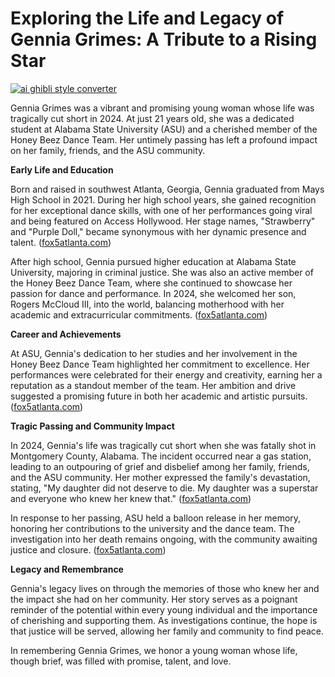 # Exploring the Life and Legacy of Gennia Grimes: A Tribute to a Rising Star

[![ai ghibli style converter](https://i.imgur.com/dwt8Y5G.gif)](https://witbeam.net/slzx)

Gennia Grimes was a vibrant and promising young woman whose life was tragically cut short in 2024. At just 21 years old, she was a dedicated student at Alabama State University (ASU) and a cherished member of the Honey Beez Dance Team. Her untimely passing has left a profound impact on her family, friends, and the ASU community.

**Early Life and Education**

Born and raised in southwest Atlanta, Georgia, Gennia graduated from Mays High School in 2021. During her high school years, she gained recognition for her exceptional dance skills, with one of her performances going viral and being featured on Access Hollywood. Her stage names, "Strawberry" and "Purple Doll," became synonymous with her dynamic presence and talent. ([fox5atlanta.com](https://www.fox5atlanta.com/news/alabama-state-university-student-ginnia-grimes-shooting-death-under-investigation?utm_source=openai))

After high school, Gennia pursued higher education at Alabama State University, majoring in criminal justice. She was also an active member of the Honey Beez Dance Team, where she continued to showcase her passion for dance and performance. In 2024, she welcomed her son, Rogers McCloud III, into the world, balancing motherhood with her academic and extracurricular commitments. ([fox5atlanta.com](https://www.fox5atlanta.com/news/alabama-state-university-student-ginnia-grimes-shooting-death-under-investigation?utm_source=openai))

**Career and Achievements**

At ASU, Gennia's dedication to her studies and her involvement in the Honey Beez Dance Team highlighted her commitment to excellence. Her performances were celebrated for their energy and creativity, earning her a reputation as a standout member of the team. Her ambition and drive suggested a promising future in both her academic and artistic pursuits. ([fox5atlanta.com](https://www.fox5atlanta.com/news/alabama-state-university-student-ginnia-grimes-shooting-death-under-investigation?utm_source=openai))

**Tragic Passing and Community Impact**

In 2024, Gennia's life was tragically cut short when she was fatally shot in Montgomery County, Alabama. The incident occurred near a gas station, leading to an outpouring of grief and disbelief among her family, friends, and the ASU community. Her mother expressed the family's devastation, stating, "My daughter did not deserve to die. My daughter was a superstar and everyone who knew her knew that." ([fox5atlanta.com](https://www.fox5atlanta.com/news/alabama-state-university-student-ginnia-grimes-shooting-death-under-investigation?utm_source=openai))

In response to her passing, ASU held a balloon release in her memory, honoring her contributions to the university and the dance team. The investigation into her death remains ongoing, with the community awaiting justice and closure. ([fox5atlanta.com](https://www.fox5atlanta.com/news/alabama-state-university-student-ginnia-grimes-shooting-death-under-investigation?utm_source=openai))

**Legacy and Remembrance**

Gennia's legacy lives on through the memories of those who knew her and the impact she had on her community. Her story serves as a poignant reminder of the potential within every young individual and the importance of cherishing and supporting them. As investigations continue, the hope is that justice will be served, allowing her family and community to find peace.

In remembering Gennia Grimes, we honor a young woman whose life, though brief, was filled with promise, talent, and love.